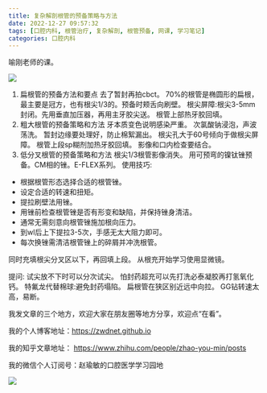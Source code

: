 ```yaml
---
title: 复杂解剖根管的预备策略与方法
date: 2022-12-27 09:57:32
tags: [口腔内科, 根管治疗, 复杂解剖, 根管预备, 网课, 学习笔记]
categories: 口腔内科
---
```

喻刚老师的课。

![](https://zymblog-1258069789.cos.ap-chengdu.myqcloud.com/blog0346-jp/01.jpg)

1. 扁根管的预备方法和要点
去了暂封再拍cbct。
70%的根管是椭圆形的扁根，最主要是冠方，也有根尖1/3的。预备时颊舌向刷壁。
根尖屏障:根尖3-5mm封闭。先用垂直加压器，再用主牙胶尖送。
根管上部热牙胶回填。
2. 粗大根管的预备策略和方法
牙本质变色说明感染严重。
次氯酸钠浸泡，声波荡洗。
暂封边缘要处理好，防止棉絮漏出。
根尖孔大于60号倾向于做根尖屏障。
根管上段sp糊剂加热牙胶回填。
影像和口内检查要结合。
3. 低分叉根管的预备策略和方法
根尖1/3根管影像消失。
用可预弯的镍钛锉预备。CM相的锉。E-FLEX系列。
使用技巧:
- 根据根管形态选择合适的根管锉。
- 设定合适的转速和扭矩。
- 提拉刷壁法用锉。
- 用锉前检查根管锉是否有形变和缺陷，并保持锉身清洁。
- 通常无需刻意向根管锉施加根向压力。
- 到wl后上下提拉3-5次，手感无太大阻力即可。
- 每次换锉需清洁根管锉上的碎屑并冲洗根管。

同时充填根尖分叉区以下，再回填上段。
从根充开始学习使用显微镜。


提问:
试尖放不下时可以分次试尖。
怕封药超充可以先打洗必泰凝胶再打氢氧化钙。
特氟龙代替棉球:避免封药塌陷。
扁根管在狭区别近远中向拉。
GG钻转速太高，易断。


我发文章的三个地方，欢迎大家在朋友圈等地方分享，欢迎点“在看”。

我的个人博客地址：https://zwdnet.github.io

我的知乎文章地址： https://www.zhihu.com/people/zhao-you-min/posts

我的微信个人订阅号：赵瑜敏的口腔医学学习园地

![](https://zymblog-1258069789.cos.ap-chengdu.myqcloud.com/other/wx.jpg)